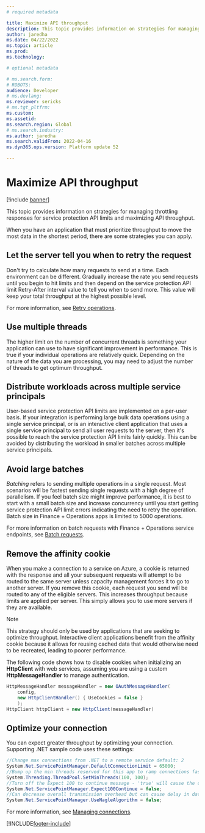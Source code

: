 ```yaml
---
# required metadata

title: Maximize API throughput
description: This topic provides information on strategies for managing throttling responses for service protection API limits and maximizing API throughput.
author: jaredha
ms.date: 04/22/2022
ms.topic: article
ms.prod: 
ms.technology: 

# optional metadata

# ms.search.form: 
# ROBOTS: 
audience: Developer
# ms.devlang: 
ms.reviewer: sericks
# ms.tgt_pltfrm: 
ms.custom: 
ms.assetid: 
ms.search.region: Global
# ms.search.industry: 
ms.author: jaredha
ms.search.validFrom: 2022-04-16
ms.dyn365.ops.version: Platform update 52

---
```


# Maximize API throughput

[!include [banner](../includes/banner.md)]

This topic provides information on strategies for managing throttling responses for service protection API limits and maximizing API throughput.

When you have an application that must prioritize throughput to move the most data in the shortest period, there are some strategies you can apply.

## Let the server tell you when to retry the request

Don't try to calculate how many requests to send at a time. Each environment can be different. Gradually increase the rate you send requests until you begin to hit limits and then depend on the service protection API limit Retry-After interval value to tell you when to send more. This value will keep your total throughput at the highest possible level. 

For more information, see [Retry operations](service-protection-retry-operations.md).

## Use multiple threads

The higher limit on the number of concurrent threads is something your application can use to have significant improvement in performance. This is true if your individual operations are relatively quick. Depending on the nature of the data you are processing, you may need to adjust the number of threads to get optimum throughput.

## Distribute workloads across multiple service principals

User-based service protection API limits are implemented on a per-user basis. If your integration is performing large bulk data operations using a single service principal, or is an interactive client application that uses a single service principal to send all user requests to the server, then it's possible to reach the service protection API limits fairly quickly. This can be avoided by distributing the workload in smaller batches across multiple service principals.

## Avoid large batches

*Batching* refers to sending multiple operations in a single request. Most scenarios will be fastest sending single requests with a high degree of parallelism. If you feel batch size might improve performance, it is best to start with a small batch size and increase concurrency until you start getting service protection API limit errors indicating the need to retry the operation. Batch size in Finance + Operations apps is limited to 5000 operations.

For more information on batch requests with Finance + Operations service endpoints, see [Batch requests](../data-entities/odata.md#batch-requests).

## Remove the affinity cookie

When you make a connection to a service on Azure, a cookie is returned with the response and all your subsequent requests will attempt to be routed to the same server unless capacity management forces it to go to another server. If you remove this cookie, each request you send will be routed to any of the eligible servers. This increases throughput because limits are applied per server. This simply allows you to use more servers if they are available.

> [!NOTE]
> This strategy should only be used by applications that are seeking to optimize throughput. Interactive client applications benefit from the affinity cookie because it allows for reusing cached data that would otherwise need to be recreated, leading to poorer performance.

The following code shows how to disable cookies when initializing an **HttpClient** with web services, assuming you are using a custom **HttpMessageHandler** to manage authentication.

```C#
HttpMessageHandler messageHandler = new OAuthMessageHandler(
    config,
    new HttpClientHandler() { UseCookies = false }
    );
HttpClient httpClient = new HttpClient(messageHandler)
```

## Optimize your connection

You can expect greater throughput by optimizing your connection. Supporting .NET sample code uses these settings:

```C#
//Change max connections from .NET to a remote service default: 2
System.Net.ServicePointManager.DefaultConnectionLimit = 65000;
//Bump up the min threads reserved for this app to ramp connections faster - minWorkerThreads defaults to 4, minIOCP defaults to 4 
System.Threading.ThreadPool.SetMinThreads(100, 100);
//Turn off the Expect 100 to continue message - 'true' will cause the caller to wait until it round-trip confirms a connection to the server 
System.Net.ServicePointManager.Expect100Continue = false;
//Can decrease overall transmission overhead but can cause delay in data packet arrival
System.Net.ServicePointManager.UseNagleAlgorithm = false;
```

For more information, see [Managing connections](/dotnet/framework/network-programming/managing-connections).


[!INCLUDE[footer-include](../../../includes/footer-banner.md)]
